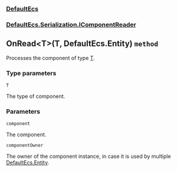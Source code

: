 ### [DefaultEcs](./DefaultEcs.md 'DefaultEcs')
### [DefaultEcs.Serialization.IComponentReader](./DefaultEcs-Serialization-IComponentReader.md 'DefaultEcs.Serialization.IComponentReader')
## OnRead&lt;T&gt;(T, DefaultEcs.Entity) `method`
Processes the component of type [T](./DefaultEcs-Serialization-IComponentReader-OnRead-T-(T-_DefaultEcs-Entity).md#T 'T').
### Type parameters

<a name='DefaultEcs-Serialization-IComponentReader-OnRead-T-(T-_DefaultEcs-Entity)-T'></a>
`T`

The type of component.
### Parameters

<a name='DefaultEcs-Serialization-IComponentReader-OnRead-T-(T-_DefaultEcs-Entity)-component'></a>
`component`

The component.

<a name='DefaultEcs-Serialization-IComponentReader-OnRead-T-(T-_DefaultEcs-Entity)-componentOwner'></a>
`componentOwner`

The owner of the component instance, in case it is used by multiple [DefaultEcs.Entity](./DefaultEcs-Entity.md 'DefaultEcs.Entity').
